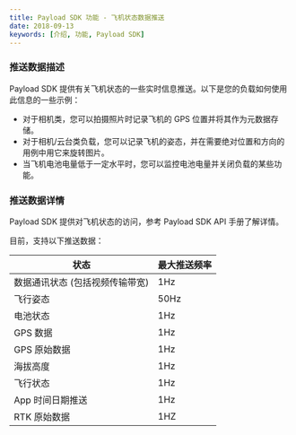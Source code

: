 ```yaml
---
title: Payload SDK 功能 - 飞机状态数据推送
date: 2018-09-13
keywords: [介绍, 功能, Payload SDK]
---
```


### 推送数据描述

Payload SDK 提供有关飞机状态的一些实时信息推送。以下是您的负载如何使用此信息的一些示例：

- 对于相机类，您可以拍摄照片时记录飞机的 GPS 位置并将其作为元数据存储。
- 对于相机/云台类负载，您可以记录飞机的姿态，并在需要绝对位置和方向的用例中用它来旋转图片。
- 当飞机电池电量低于一定水平时，您可以监控电池电量并关闭负载的某些功能。


### 推送数据详情
Payload SDK 提供对飞机状态的访问，参考 Payload SDK API 手册了解详情。

目前，支持以下推送数据：

<table id="t01">
  <thead>
    <tr>
      <th>状态</th>
      <th>最大推送频率</th>
    </tr>
  </thead>
  <tbody>
    <tr>
      <td> 数据通讯状态 (包括视频传输带宽)</th>
      <td>1Hz</td>        
    </tr>
    <tr>
      <td>飞行姿态</th>
      <td>50Hz</td>        
    </tr>
    <tr>
      <td>电池状态</th>
      <td>1Hz</td>        
    </tr>
    <tr>
      <td>GPS 数据</th>
      <td>1Hz</td>        
    </tr>
    <tr>
      <td>GPS 原始数据</th>
      <td>1Hz</td>        
    </tr>
    <tr>
      <td>海拔高度</th>
      <td>1Hz</td>        
    </tr>
    <tr>
      <td>飞行状态</th>
      <td>1Hz</td>        
    </tr>
    <tr>
      <td>App 时间日期推送</th>
      <td>1Hz</td>        
    </tr>
    <tr>
      <td>RTK 原始数据</th>
      <td>1HZ</td>        
   
